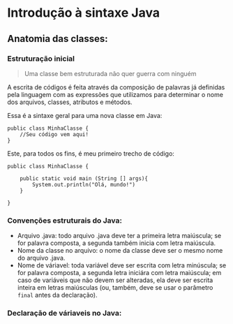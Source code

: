 # Introdução à sintaxe Java

## Anatomia das classes:

### Estruturação inicial

> Uma classe bem estruturada não quer guerra com ninguém

A escrita de códigos é feita através da composição de palavras já definidas pela linguagem com as expressões que utilizamos para determinar o nome dos arquivos, classes, atributos e métodos.

Essa é a sintaxe geral para uma nova classe em Java:

```
public class MinhaClasse {
	//Seu código vem aqui!
}
```

Este, para todos os fins, é meu primeiro trecho de código:

```
public class MinhaClasse {

	public static void main (String [] args){
		System.out.println("Olá, mundo!")
	}

}
```

### Convenções estruturais do Java:
- Arquivo .java: todo arquivo .java deve ter a primeira letra maiúscula; se for palavra composta, a segunda também inicia com letra maiúscula.
- Nome da classe no arquivo: o nome da classe deve ser o mesmo nome do arquivo .java.
- Nome de váriavel: toda variável deve ser escrita com letra minúscula; se for palavra composta, a segunda letra iniciára com letra maiúscula; em caso de variáveis que não devem ser alteradas, ela deve ser escrita inteira em letras maiúsculas (ou, também, deve se usar o parâmetro `final` antes da declaração).

### Declaração de váriaveis no Java:
